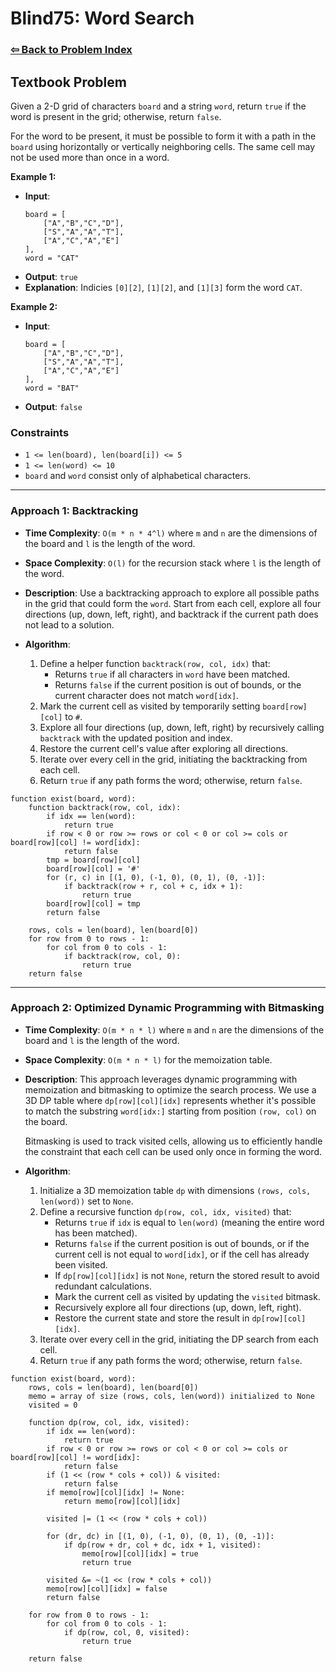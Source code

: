 # Blind75: Word Search

### [⇦ Back to Problem Index](../../index.md)

## Textbook Problem

Given a 2-D grid of characters `board` and a string `word`, return `true` if the word is present in the grid; otherwise, return `false`.

For the word to be present, it must be possible to form it with a path in the `board` using horizontally or vertically neighboring cells. The same cell may not be used more than once in a word.

**Example 1:**

-   **Input**:
    ```
    board = [
    	["A","B","C","D"],
    	["S","A","A","T"],
    	["A","C","A","E"]
    ],
    word = "CAT"
    ```
-   **Output**: `true`
-   **Explanation**: Indicies `[0][2]`, `[1][2]`, and `[1][3]` form the word `CAT`.

**Example 2:**

-   **Input**:
    ```
    board = [
    	["A","B","C","D"],
    	["S","A","A","T"],
    	["A","C","A","E"]
    ],
    word = "BAT"
    ```
-   **Output**: `false`

### Constraints

-   `1 <= len(board), len(board[i]) <= 5`
-   `1 <= len(word) <= 10`
-   `board` and `word` consist only of alphabetical characters.

---

### Approach 1: Backtracking

-   **Time Complexity**: `O(m * n * 4^l)` where `m` and `n` are the dimensions of the board and `l` is the length of the word.
-   **Space Complexity**: `O(l)` for the recursion stack where `l` is the length of the word.
-   **Description**: Use a backtracking approach to explore all possible paths in the grid that could form the `word`. Start from each cell, explore all four directions (up, down, left, right), and backtrack if the current path does not lead to a solution.
-   **Algorithm**:

    1.  Define a helper function `backtrack(row, col, idx)` that:
        -   Returns `true` if all characters in `word` have been matched.
        -   Returns `false` if the current position is out of bounds, or the current character does not match `word[idx]`.
    2.  Mark the current cell as visited by temporarily setting `board[row][col]` to `#`.
    3.  Explore all four directions (up, down, left, right) by recursively calling `backtrack` with the updated position and index.
    4.  Restore the current cell's value after exploring all directions.
    5.  Iterate over every cell in the grid, initiating the backtracking from each cell.
    6.  Return `true` if any path forms the word; otherwise, return `false`.

```pseudo
function exist(board, word):
	function backtrack(row, col, idx):
		if idx == len(word):
			return true
		if row < 0 or row >= rows or col < 0 or col >= cols or board[row][col] != word[idx]:
			return false
		tmp = board[row][col]
		board[row][col] = '#'
		for (r, c) in [(1, 0), (-1, 0), (0, 1), (0, -1)]:
			if backtrack(row + r, col + c, idx + 1):
				return true
		board[row][col] = tmp
		return false

	rows, cols = len(board), len(board[0])
	for row from 0 to rows - 1:
		for col from 0 to cols - 1:
			if backtrack(row, col, 0):
				return true
	return false
```

---

### Approach 2: Optimized Dynamic Programming with Bitmasking

-   **Time Complexity**: `O(m * n * l)` where `m` and `n` are the dimensions of the board and `l` is the length of the word.
-   **Space Complexity**: `O(m * n * l)` for the memoization table.
-   **Description**: This approach leverages dynamic programming with memoization and bitmasking to optimize the search process. We use a 3D DP table where `dp[row][col][idx]` represents whether it's possible to match the substring `word[idx:]` starting from position `(row, col)` on the board.

    Bitmasking is used to track visited cells, allowing us to efficiently handle the constraint that each cell can be used only once in forming the word.

-   **Algorithm**:

    1. Initialize a 3D memoization table `dp` with dimensions `(rows, cols, len(word))` set to `None`.
    2. Define a recursive function `dp(row, col, idx, visited)` that:
        - Returns `true` if `idx` is equal to `len(word)` (meaning the entire word has been matched).
        - Returns `false` if the current position is out of bounds, or if the current cell is not equal to `word[idx]`, or if the cell has already been visited.
        - If `dp[row][col][idx]` is not `None`, return the stored result to avoid redundant calculations.
        - Mark the current cell as visited by updating the `visited` bitmask.
        - Recursively explore all four directions (up, down, left, right).
        - Restore the current state and store the result in `dp[row][col][idx]`.
    3. Iterate over every cell in the grid, initiating the DP search from each cell.
    4. Return `true` if any path forms the word; otherwise, return `false`.

```pseudo
function exist(board, word):
	rows, cols = len(board), len(board[0])
	memo = array of size (rows, cols, len(word)) initialized to None
	visited = 0

	function dp(row, col, idx, visited):
		if idx == len(word):
			return true
		if row < 0 or row >= rows or col < 0 or col >= cols or board[row][col] != word[idx]:
			return false
		if (1 << (row * cols + col)) & visited:
			return false
		if memo[row][col][idx] != None:
			return memo[row][col][idx]

		visited |= (1 << (row * cols + col))

		for (dr, dc) in [(1, 0), (-1, 0), (0, 1), (0, -1)]:
			if dp(row + dr, col + dc, idx + 1, visited):
				memo[row][col][idx] = true
				return true

		visited &= ~(1 << (row * cols + col))
		memo[row][col][idx] = false
		return false

	for row from 0 to rows - 1:
		for col from 0 to cols - 1:
			if dp(row, col, 0, visited):
				return true

	return false
```
